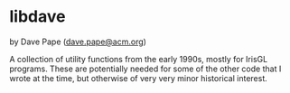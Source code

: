 # libdave
by Dave Pape (dave.pape@acm.org)

A collection of utility functions from the early 1990s, mostly for IrisGL programs.
These are potentially needed for some of the other code that I wrote at the time, but otherwise of very very minor historical interest.

